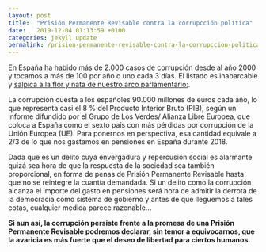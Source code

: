 ```yaml
---
layout: post
title:  "Prisión Permanente Revisable contra la corrupcción política"
date:   2019-12-04 01:13:59 +0100
categories: jekyll update
permalink: /prision-permanente-revisable-contra-la-corrupccion-politica/
---
```


En España ha habido más de 2.000 casos de corrupción desde al año 2000 y tocamos a más de 100 por año o uno cada 3 días. El listado es inabarcable y [salpica a la flor y nata de nuestro arco parlamentario:](https://es.wikipedia.org/wiki/Anexo:Casos_judiciales_relacionados_con_corrupci%C3%B3n_pol%C3%ADtica_en_Espa%C3%B1a).

La corrupción cuesta a los españoles 90.000 millones de euros cada año, lo que representa casi el 8 % del Producto Interior Bruto (PIB), según un informe difundido por el Grupo de Los Verdes/ Alianza Libre Europea, que coloca a España como el sexto país con más pérdidas por corrupción de la Unión Europea (UE). Para ponernos en perspectiva, esa cantidad equivale a 2/3 de lo que nos gastamos en pensiones en España durante 2018.

Dada que es un delito cuya envergadura y repercusión social es alarmante quizá sea hora de que la respuesta de la sociedad sea también proporcional, en forma de penas de Prisión Permanente Revisable hasta que no se reintegre la cuantía demandada. Si un delito como la corrupción alcanza el importe del gasto en pensiones será hora de admitir la derrota de la democracia como sistema de gobierno y antes de que lleguemos a tales cotas, cualquier medida parece razonable...

**Si aun así, la corrupción persiste frente a la promesa de una Prisión Permanente Revisable podremos declarar, sin temor a equivocarnos, que la avaricia es más fuerte que el deseo de libertad para ciertos humanos.**
